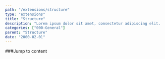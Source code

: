 ```yaml
---
path: "/extensions/structure"
type: "extensions"
title: "Structure"
description: "Lorem ipsum dolor sit amet, consectetur adipiscing elit. Nunc tempus laoreet leo sit amet iaculis."
categories: ["000-General"]
parent: "Structure"
date: "2000-02-01"
---
```


###Jump to content

<demo>
  <div class="demo_item" data-iframe="iframe/extensions/structure/jumptocontent">
  </div>
</demo>
